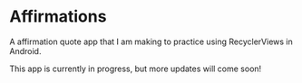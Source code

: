 # Affirmations

A affirmation quote app that I am making to practice using RecyclerViews in Android. 

This app is currently in progress, but more updates will come soon!
